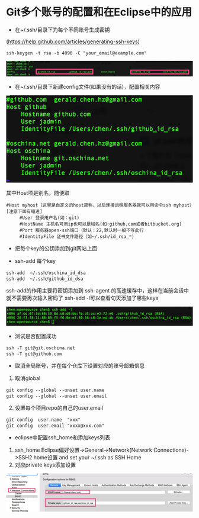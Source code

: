 # Git多个账号的配置和在Eclipse中的应用


+ 在~/.ssh/目录下为每个不同账号生成密钥 

(https://help.github.com/articles/generating-ssh-keys)

```
ssh-keygen -t rsa -b 4096 -C "your_email@example.com"
```
![image](https://github.com/jadmin/notes/blob/master/assets/0001.png?raw=true)


+ 在~/.ssh/目录下新建config文件(如果没有的话)，配置相关内容

![image](https://github.com/jadmin/notes/blob/master/assets/0002.png?raw=true)

其中Host项是别名，随便取
```
#Host myhost（这里是自定义的host简称，以后连接远程服务器就可以用命令ssh myhost）[注意下面有缩进]
     #User 登录用户名(如：git)
     #HostName 主机名可用ip也可以是域名(如:github.com或者bitbucket.org)
     #Port 服务器open-ssh端口（默认：22,默认时一般不写此行
     #IdentityFile 证书文件路径（如~/.ssh/id_rsa_*)
```

+ 把每个key的公钥添加到git网站上面

+ ssh-add 每个key
```
ssh-add  ~/.ssh/oschina_id_dsa
ssh-add  ~/.ssh/github_id_dsa
```

ssh-add的作用主要将密钥添加到 ssh-agent 的高速缓存中，这样在当前会话中就不需要再次输入密码了
ssh-add -l可以查看句天添加了哪些keys

![image](https://github.com/jadmin/notes/blob/master/assets/0003.png?raw=true)

+ 测试是否配置成功
```
ssh -T git@git.oschina.net
ssh -T git@github.com
```

+ 取消全局账号，并在每个仓库下设置对应的账号邮箱信息
1. 取消global
```
git config --global --unset user.name
git config --global --unset user.email
```

2. 设置每个项目repo的自己的user.email
```
git config  user.name  "xxx"
git config  user.email "xxxx@xxx.com"
```

+ eclipse中配置ssh_home和添加keys列表
1. ssh_home
Eclipse偏好设置->General->Network(Network Connections)->SSH2 home设置 and set your ~/.ssh as SSH Home
2. 对应private keys添加设置
 
![image](https://github.com/jadmin/notes/blob/master/assets/0004.png?raw=true)


